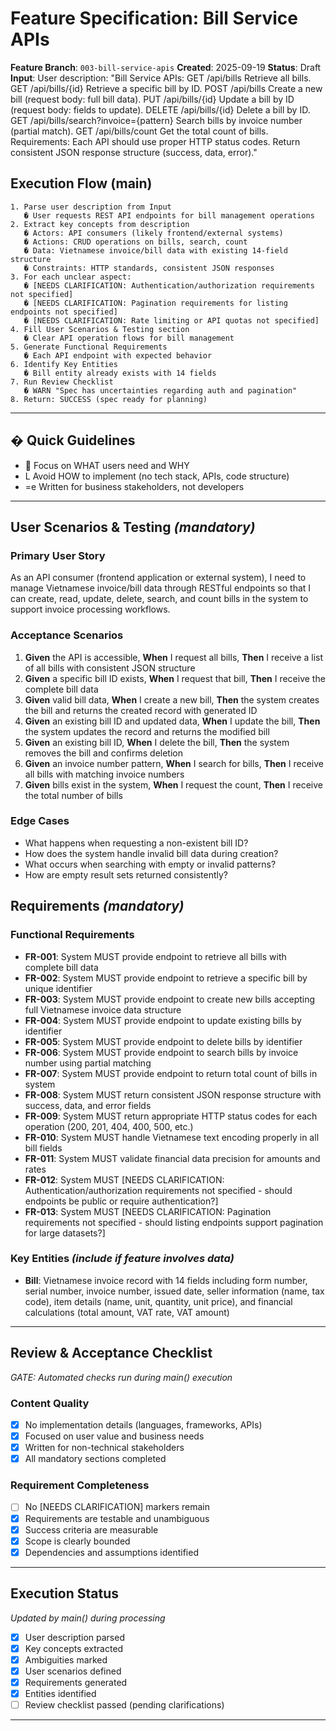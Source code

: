 # Feature Specification: Bill Service APIs

**Feature Branch**: `003-bill-service-apis`
**Created**: 2025-09-19
**Status**: Draft
**Input**: User description: "Bill Service APIs: GET /api/bills Retrieve all bills. GET /api/bills/{id} Retrieve a specific bill by ID. POST /api/bills Create a new bill (request body: full bill data). PUT /api/bills/{id} Update a bill by ID (request body: fields to update). DELETE /api/bills/{id} Delete a bill by ID. GET /api/bills/search?invoice={pattern} Search bills by invoice number (partial match). GET /api/bills/count Get the total count of bills. Requirements: Each API should use proper HTTP status codes. Return consistent JSON response structure (success, data, error)."

## Execution Flow (main)
```
1. Parse user description from Input
   � User requests REST API endpoints for bill management operations
2. Extract key concepts from description
   � Actors: API consumers (likely frontend/external systems)
   � Actions: CRUD operations on bills, search, count
   � Data: Vietnamese invoice/bill data with existing 14-field structure
   � Constraints: HTTP standards, consistent JSON responses
3. For each unclear aspect:
   � [NEEDS CLARIFICATION: Authentication/authorization requirements not specified]
   � [NEEDS CLARIFICATION: Pagination requirements for listing endpoints not specified]
   � [NEEDS CLARIFICATION: Rate limiting or API quotas not specified]
4. Fill User Scenarios & Testing section
   � Clear API operation flows for bill management
5. Generate Functional Requirements
   � Each API endpoint with expected behavior
6. Identify Key Entities
   � Bill entity already exists with 14 fields
7. Run Review Checklist
   � WARN "Spec has uncertainties regarding auth and pagination"
8. Return: SUCCESS (spec ready for planning)
```

---

## � Quick Guidelines
-  Focus on WHAT users need and WHY
- L Avoid HOW to implement (no tech stack, APIs, code structure)
- =e Written for business stakeholders, not developers

---

## User Scenarios & Testing *(mandatory)*

### Primary User Story
As an API consumer (frontend application or external system), I need to manage Vietnamese invoice/bill data through RESTful endpoints so that I can create, read, update, delete, search, and count bills in the system to support invoice processing workflows.

### Acceptance Scenarios
1. **Given** the API is accessible, **When** I request all bills, **Then** I receive a list of all bills with consistent JSON structure
2. **Given** a specific bill ID exists, **When** I request that bill, **Then** I receive the complete bill data
3. **Given** valid bill data, **When** I create a new bill, **Then** the system creates the bill and returns the created record with generated ID
4. **Given** an existing bill ID and updated data, **When** I update the bill, **Then** the system updates the record and returns the modified bill
5. **Given** an existing bill ID, **When** I delete the bill, **Then** the system removes the bill and confirms deletion
6. **Given** an invoice number pattern, **When** I search for bills, **Then** I receive all bills with matching invoice numbers
7. **Given** bills exist in the system, **When** I request the count, **Then** I receive the total number of bills

### Edge Cases
- What happens when requesting a non-existent bill ID?
- How does the system handle invalid bill data during creation?
- What occurs when searching with empty or invalid patterns?
- How are empty result sets returned consistently?

## Requirements *(mandatory)*

### Functional Requirements
- **FR-001**: System MUST provide endpoint to retrieve all bills with complete bill data
- **FR-002**: System MUST provide endpoint to retrieve a specific bill by unique identifier
- **FR-003**: System MUST provide endpoint to create new bills accepting full Vietnamese invoice data structure
- **FR-004**: System MUST provide endpoint to update existing bills by identifier
- **FR-005**: System MUST provide endpoint to delete bills by identifier
- **FR-006**: System MUST provide endpoint to search bills by invoice number using partial matching
- **FR-007**: System MUST provide endpoint to return total count of bills in system
- **FR-008**: System MUST return consistent JSON response structure with success, data, and error fields
- **FR-009**: System MUST return appropriate HTTP status codes for each operation (200, 201, 404, 400, 500, etc.)
- **FR-010**: System MUST handle Vietnamese text encoding properly in all bill fields
- **FR-011**: System MUST validate financial data precision for amounts and rates
- **FR-012**: System MUST [NEEDS CLARIFICATION: Authentication/authorization requirements not specified - should endpoints be public or require authentication?]
- **FR-013**: System MUST [NEEDS CLARIFICATION: Pagination requirements not specified - should listing endpoints support pagination for large datasets?]

### Key Entities *(include if feature involves data)*
- **Bill**: Vietnamese invoice record with 14 fields including form number, serial number, invoice number, issued date, seller information (name, tax code), item details (name, unit, quantity, unit price), and financial calculations (total amount, VAT rate, VAT amount)

---

## Review & Acceptance Checklist
*GATE: Automated checks run during main() execution*

### Content Quality
- [x] No implementation details (languages, frameworks, APIs)
- [x] Focused on user value and business needs
- [x] Written for non-technical stakeholders
- [x] All mandatory sections completed

### Requirement Completeness
- [ ] No [NEEDS CLARIFICATION] markers remain
- [x] Requirements are testable and unambiguous
- [x] Success criteria are measurable
- [x] Scope is clearly bounded
- [x] Dependencies and assumptions identified

---

## Execution Status
*Updated by main() during processing*

- [x] User description parsed
- [x] Key concepts extracted
- [x] Ambiguities marked
- [x] User scenarios defined
- [x] Requirements generated
- [x] Entities identified
- [ ] Review checklist passed (pending clarifications)

---